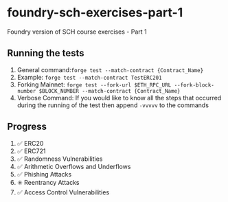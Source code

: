 # foundry-sch-exercises-part-1

Foundry version of SCH course exercises - Part 1

## Running the tests

1. General command:`forge test --match-contract {Contract_Name}`
2. Example: `forge test --match-contract TestERC201`
3. Forking Mainnet:
   `forge test --fork-url $ETH_RPC_URL --fork-block-number $BLOCK_NUMBER --match-contract {Contract_Name}`
4. Verbose Command: If you would like to know all the steps that occurred during the running of the test then append `-vvvvv` to the commands

## Progress

1. :white_check_mark: ERC20
2. :white_check_mark: ERC721
3. :white_check_mark: Randomness Vulnerabilities
4. :white_check_mark: Arithmetic Overflows and Underflows
5. :white_check_mark: Phishing Attacks
6. :eight_spoked_asterisk: Reentrancy Attacks
7. :white_check_mark: Access Control Vulnerabilities
